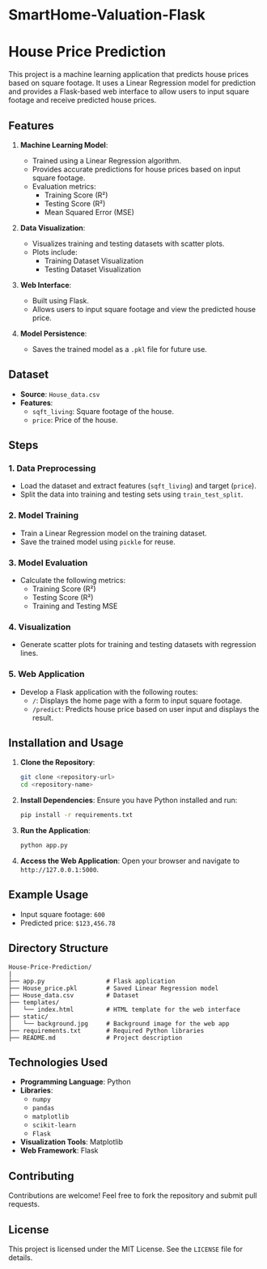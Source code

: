 # SmartHome-Valuation-Flask

# House Price Prediction

This project is a machine learning application that predicts house prices based on square footage. It uses a Linear Regression model for prediction and provides a Flask-based web interface to allow users to input square footage and receive predicted house prices.

## Features

1. **Machine Learning Model**:
   - Trained using a Linear Regression algorithm.
   - Provides accurate predictions for house prices based on input square footage.
   - Evaluation metrics:
     - Training Score (R²)
     - Testing Score (R²)
     - Mean Squared Error (MSE)

2. **Data Visualization**:
   - Visualizes training and testing datasets with scatter plots.
   - Plots include:
     - Training Dataset Visualization
     - Testing Dataset Visualization

3. **Web Interface**:
   - Built using Flask.
   - Allows users to input square footage and view the predicted house price.

4. **Model Persistence**:
   - Saves the trained model as a `.pkl` file for future use.

## Dataset

- **Source**: `House_data.csv`
- **Features**:
  - `sqft_living`: Square footage of the house.
  - `price`: Price of the house.

## Steps

### 1. Data Preprocessing
- Load the dataset and extract features (`sqft_living`) and target (`price`).
- Split the data into training and testing sets using `train_test_split`.

### 2. Model Training
- Train a Linear Regression model on the training dataset.
- Save the trained model using `pickle` for reuse.

### 3. Model Evaluation
- Calculate the following metrics:
  - Training Score (R²)
  - Testing Score (R²)
  - Training and Testing MSE

### 4. Visualization
- Generate scatter plots for training and testing datasets with regression lines.

### 5. Web Application
- Develop a Flask application with the following routes:
  - `/`: Displays the home page with a form to input square footage.
  - `/predict`: Predicts house price based on user input and displays the result.

## Installation and Usage

1. **Clone the Repository**:
   ```bash
   git clone <repository-url>
   cd <repository-name>
   ```

2. **Install Dependencies**:
   Ensure you have Python installed and run:
   ```bash
   pip install -r requirements.txt
   ```

3. **Run the Application**:
   ```bash
   python app.py
   ```

4. **Access the Web Application**:
   Open your browser and navigate to `http://127.0.0.1:5000`.

## Example Usage

- Input square footage: `600`
- Predicted price: `$123,456.78`

## Directory Structure

```
House-Price-Prediction/
|
├── app.py                 # Flask application
├── House_price.pkl        # Saved Linear Regression model
├── House_data.csv         # Dataset
├── templates/
│   └── index.html         # HTML template for the web interface
├── static/
│   └── background.jpg     # Background image for the web app
├── requirements.txt       # Required Python libraries
├── README.md              # Project description
```

## Technologies Used

- **Programming Language**: Python
- **Libraries**:
  - `numpy`
  - `pandas`
  - `matplotlib`
  - `scikit-learn`
  - `Flask`
- **Visualization Tools**: Matplotlib
- **Web Framework**: Flask

## Contributing

Contributions are welcome! Feel free to fork the repository and submit pull requests.

## License

This project is licensed under the MIT License. See the `LICENSE` file for details.
